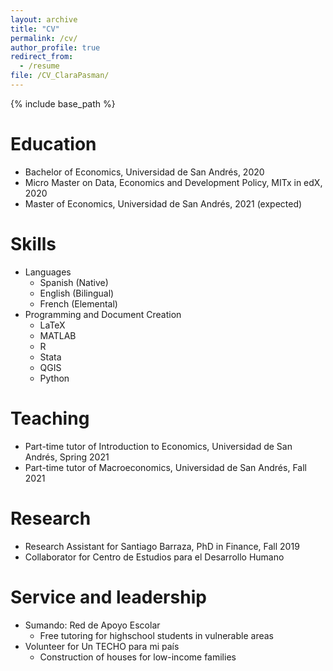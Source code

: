 ```yaml
---
layout: archive
title: "CV"
permalink: /cv/
author_profile: true
redirect_from:
  - /resume
file: /CV_ClaraPasman/
---
```


{% include base_path %}

Education
======
* Bachelor of Economics, Universidad de San Andrés, 2020
* Micro Master on Data, Economics and Development Policy, MITx in edX, 2020
* Master of Economics, Universidad de San Andrés, 2021 (expected)


Skills
======
* Languages
  * Spanish (Native)
  * English (Bilingual)
  * French (Elemental)
* Programming and Document Creation
  * LaTeX
  * MATLAB
  * R
  * Stata
  * QGIS
  * Python


Teaching
======
* Part-time tutor of Introduction to Economics, Universidad de San Andrés, Spring 2021
* Part-time tutor of Macroeconomics, Universidad de San Andrés, Fall 2021

Research
======
* Research Assistant for Santiago Barraza, PhD in Finance, Fall 2019
* Collaborator for Centro de Estudios para el Desarrollo Humano
  
Service and leadership
======
* Sumando: Red de Apoyo Escolar 
  * Free tutoring for highschool students in vulnerable areas
* Volunteer for Un TECHO para mi país
  * Construction of houses for low-income families
